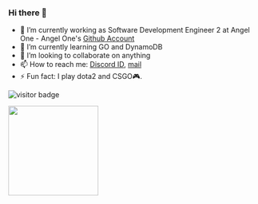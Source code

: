 ### Hi there 👋

<!--
**hims1911/hims1911** is a ✨ _special_ ✨ repository because its `README.md` (this file) appears on your GitHub profile.

Here are some ideas to get you started:

-->

- 🔭 I’m currently working as Software Development Engineer 2 at Angel One - Angel One's [Github Account](https://github.com/HimanshuSharma-angel)
- 🌱 I’m currently learning GO and DynamoDB
- 👯 I’m looking to collaborate on anything
- 📫 How to reach me: [Discord ID](ParaN01D#2996), [mail](Sharmahimanshu1911@gmail.com)
- ⚡ Fun fact: I play dota2 and CSGO🎮.

![visitor badge](https://visitor-badge.glitch.me/badge?page_id=${hims1911})


<img height="180em" src="https://github-readme-stats.vercel.app/api?username=hims1911&show_icons=true&hide_border=true&&count_private=true&include_all_commits=true" />

